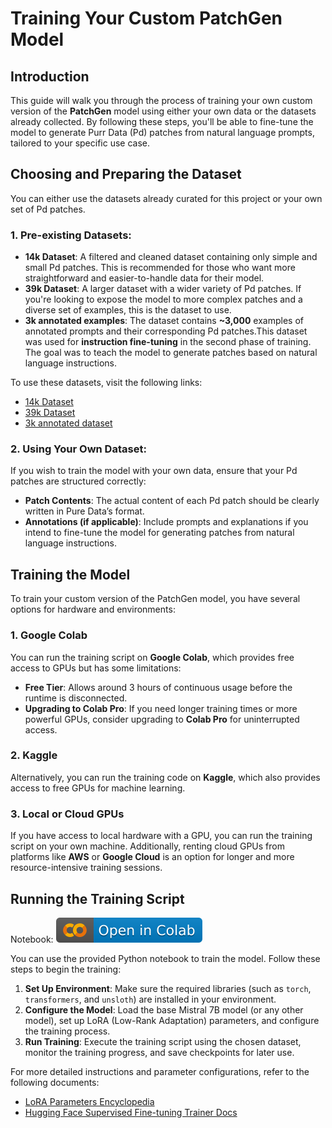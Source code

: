 # Training Your Custom PatchGen Model

## Introduction
This guide will walk you through the process of training your own custom version of the **PatchGen** model using either your own data or the datasets already collected. By following these steps, you'll be able to fine-tune the model to generate Purr Data (Pd) patches from natural language prompts, tailored to your specific use case.

## Choosing and Preparing the Dataset
You can either use the datasets already curated for this project or your own set of Pd patches.

### 1. Pre-existing Datasets:
- **14k Dataset**: A filtered and cleaned dataset containing only simple and small Pd patches. This is recommended for those who want more straightforward and easier-to-handle data for their model.
- **39k Dataset**: A larger dataset with a wider variety of Pd patches. If you're looking to expose the model to more complex patches and a diverse set of examples, this is the dataset to use.
- **3k annotated examples**: The dataset contains **~3,000** examples of annotated prompts and their corresponding Pd patches.This dataset was used for **instruction fine-tuning** in the second phase of training. The goal was to teach the model to generate patches based on natural language instructions.
  
To use these datasets, visit the following links:
- [14k Dataset](https://huggingface.co/datasets/ParZiVal04/Pd-patches-14k-dataset)
- [39k Dataset](https://huggingface.co/datasets/ParZiVal04/pd-patches-dataset)
- [3k annotated dataset](https://huggingface.co/datasets/parzi-parzi/patch-gen-dataset-v0.8.7)

### 2. Using Your Own Dataset:
If you wish to train the model with your own data, ensure that your Pd patches are structured correctly:
- **Patch Contents**: The actual content of each Pd patch should be clearly written in Pure Data’s format.
- **Annotations (if applicable)**: Include prompts and explanations if you intend to fine-tune the model for generating patches from natural language instructions.

## Training the Model
To train your custom version of the PatchGen model, you have several options for hardware and environments:

### 1. Google Colab
You can run the training script on **Google Colab**, which provides free access to GPUs but has some limitations:
- **Free Tier**: Allows around 3 hours of continuous usage before the runtime is disconnected.
- **Upgrading to Colab Pro**: If you need longer training times or more powerful GPUs, consider upgrading to **Colab Pro** for uninterrupted access.

### 2. Kaggle
Alternatively, you can run the training code on **Kaggle**, which also provides access to free GPUs for machine learning.

### 3. Local or Cloud GPUs
If you have access to local hardware with a GPU, you can run the training script on your own machine. Additionally, renting cloud GPUs from platforms like **AWS** or **Google Cloud** is an option for longer and more resource-intensive training sessions.

## Running the Training Script

Notebook: [![Training code](_images/colab.svg)](https://colab.research.google.com/drive/1eD9mpqKKMzibqrldz7SlQIGrpNBmpKLG?usp=sharing)

You can use the provided Python notebook to train the model. Follow these steps to begin the training:

1. **Set Up Environment**: Make sure the required libraries (such as `torch`, `transformers`, and `unsloth`) are installed in your environment.
2. **Configure the Model**: Load the base Mistral 7B model (or any other model), set up LoRA (Low-Rank Adaptation) parameters, and configure the training process.
3. **Run Training**: Execute the training script using the chosen dataset, monitor the training progress, and save checkpoints for later use.

For more detailed instructions and parameter configurations, refer to the following documents:
- [LoRA Parameters Encyclopedia](https://docs.unsloth.ai/basics/lora-parameters-encyclopedia)
- [Hugging Face Supervised Fine-tuning Trainer Docs](https://huggingface.co/docs/trl/sft_trainer)
